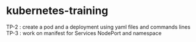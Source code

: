 # kubernetes-training

TP-2 : create a pod and a deployment using yaml files and commands lines
TP-3 : work on manifest for Services NodePort and namespace